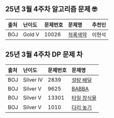 ## 25년 3월 4주차 알고리즘 문제 🤓
|출처|난이도|문제번호|문제명|추천인|
|:---|:---|:---|:---|:---|
|BOJ|Gold V|10026|[적록색약](https://www.acmicpc.net/problem/10026)|이현석|

## 25년 3월 4주차 DP 문제 차
|출처|난이도|문제번호|문제명|
|:---|:---|:---|:---|
|BOJ|Silver IV|2839|[설탕 배달](https://www.acmicpc.net/problem/2839)|
|BOJ|Silver V|9625|[BABBA](https://www.acmicpc.net/problem/9625)|
|BOJ|Silver V|13301|[타일 장식물](https://www.acmicpc.net/problem/13301)|
|BOJ|Silver V|1010|[다리 놓기](https://www.acmicpc.net/problem/1010)|